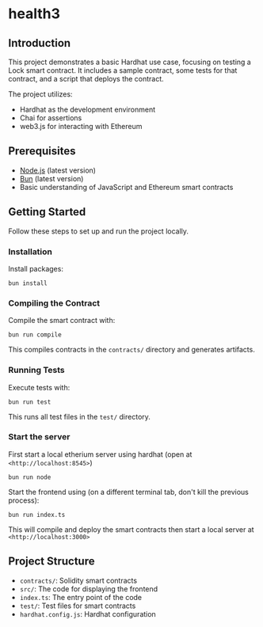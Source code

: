 # health3

## Introduction

This project demonstrates a basic Hardhat use case, focusing on testing a Lock smart contract. It includes a sample contract, some tests for that contract, and a script that deploys the contract.

The project utilizes:
- Hardhat as the development environment
- Chai for assertions
- web3.js for interacting with Ethereum

## Prerequisites

- [Node.js](https://nodejs.org/en/download/) (latest version)
- [Bun](https://bun.sh/docs/installation) (latest version)
- Basic understanding of JavaScript and Ethereum smart contracts

## Getting Started

Follow these steps to set up and run the project locally.

### Installation

 Install packages:
   
   `bun install`

### Compiling the Contract

Compile the smart contract with:

`bun run compile`

This compiles contracts in the `contracts/` directory and generates artifacts.

### Running Tests

Execute tests with:

`bun run test`

This runs all test files in the `test/` directory.

### Start the server

First start a local etherium server using hardhat (open at `<http://localhost:8545>`)

`bun run node`

Start the frontend using (on a different terminal tab, don't kill the previous process):

`bun run index.ts`

This will compile and deploy the smart contracts then start a local server at `<http://localhost:3000>`

## Project Structure

- `contracts/`: Solidity smart contracts
- `src/`: The code for displaying the frontend
- `index.ts`: The entry point of the code
- `test/`: Test files for smart contracts
- `hardhat.config.js`: Hardhat configuration
